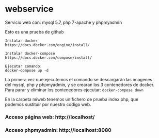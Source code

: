# webservice
Servicio web con: mysql 5.7, php 7-apache y phpmyadmin

Esto es una prueba de github
```
Instalar docker
https://docs.docker.com/engine/install/

Instalar docker-compose
https://docs.docker.com/compose/install/

Ejecutar comando:
docker-compose up -d
```
La primera vez que ejecutemos el comando se descargarán las imagenes del mysql, php y phpmyadmin, y se crearan los 3 contenedores de docker. 
Para parar y eliminar los contenedores ejecutar: ```docker-compose down```

En la carpeta miweb tenemos un fichero de prueba index.php, que podemos sustituir por nuestro codigo web.

### Acceso página web: http://localhost/ 

### Acceso phpmyadmin: http://localhost:8080



